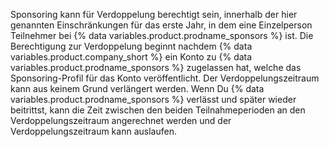 Sponsoring kann für Verdoppelung berechtigt sein, innerhalb der hier genannten Einschränkungen für das erste Jahr, in dem eine Einzelperson Teilnehmer bei {% data variables.product.prodname_sponsors %} ist. Die Berechtigung zur Verdoppelung beginnt nachdem {% data variables.product.company_short %} ein Konto zu {% data variables.product.prodname_sponsors %} zugelassen hat, welche das Sponsoring-Profil für das Konto veröffentlicht. Der Verdoppelungszeitraum kann aus keinem Grund verlängert werden. Wenn Du {% data variables.product.prodname_sponsors %} verlässt und später wieder beitrittst, kann die Zeit zwischen den beiden Teilnahmeperioden an den Verdoppelungszeitraum angerechnet werden und der Verdoppelungszeitraum kann auslaufen.
